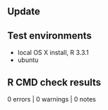 ## Update


## Test environments
* local OS X install, R 3.3.1
* ubuntu

## R CMD check results
0 errors | 0 warnings | 0 notes
